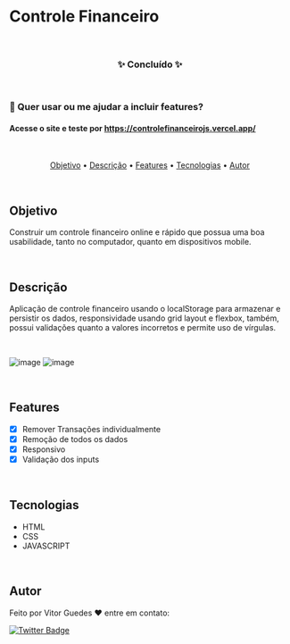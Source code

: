 # Controle Financeiro
 
<br>
<h3 align="center"> ✨ Concluído ✨</h3>
<br>

### :pencil: Quer usar ou me ajudar a incluir features? 
<h4>Acesse o site e teste por <a href="https://controlefinanceirojs.vercel.app/">https://controlefinanceirojs.vercel.app/</a></h4>

<br>

<p align="center">
 <a href="#objetivo">Objetivo</a> •
 <a href="#descrição">Descrição</a> •
 <a href="#features">Features</a> •
 <a href="#tecnologias">Tecnologias</a> •
 <a href="#autor">Autor</a>
</p>

<br>

## Objetivo
Construir um controle financeiro online e rápido que possua uma boa usabilidade, tanto no computador, quanto em dispositivos mobile.

<br>

## Descrição
Aplicação de controle financeiro usando o localStorage para armazenar e persistir os dados, responsividade usando 
grid layout e flexbox, também, possui validações quanto a valores incorretos e permite uso de vírgulas.

<br>

![image](https://user-images.githubusercontent.com/67174283/129488295-1d6c93ac-c1f0-4d28-bc85-ff980e8e1d3b.png)
![image](https://user-images.githubusercontent.com/67174283/129488313-3b204064-4540-417a-8614-7d54176af8a8.png)


<br>

## Features

- [x] Remover Transações individualmente
- [x] Remoção de todos os dados
- [x] Responsivo
- [x] Validação dos inputs

<br>

## Tecnologias

- HTML
- CSS
- JAVASCRIPT

<br>

## Autor
Feito por Vitor Guedes :heart: entre em contato:

[![Twitter Badge](https://img.shields.io/badge/-@VitorHgo77-1ca0f1?style=flat-square&labelColor=1ca0f1&logo=twitter&logoColor=white&link=https://twitter.com/VitorHgo77)](https://twitter.com/VitorHgo77)
